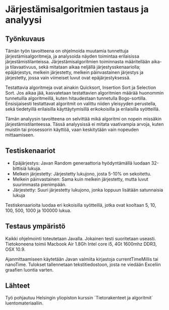# Järjestämisalgoritmien tastaus ja analyysi

## Työnkuvaus

Tämän työn tavoitteena on ohjelmoida muutamia tunnettuja järjestämisalgoritmeja, ja analysoida näyden toimintaa erilaisissa järjestämistilanteissa. Järjestämisalgoritmien toiminnasta määritellään aika- ja tilavaativuus, sekä mitataan aikaa neljällä järjestysskenaariolla; epäjärjestys, melkein järjestetty, melkein päinvastainen järjestys ja järjestetty, jossa vain viimeiset luvut ovat epäjärjestyksessä. 

Testattavia algoritmeja ovat ainakin Quicksort, Insertion Sort ja Selection Sort. Jos aikaa jää, kasvatetaan testattavien algoritmien määrää huonommin tunnetuilla algoritmeillä, kuten hitaudestaan tunnetulla Bogo-sortilla. Ensisijaisesti testattavat algoritmit on valittu niiden yleisyyden perustella, sekä tiedetyillä erilaisilla käyttäytymisillä erikokoisilla ja erilaisilla syötteillä. 

Tämän analyysin tavoitteena on selvittää mikä algoritmi on nopein missäkin järjestämistilanteessa. Tässä analyysissä ei mitata vaativampia arvoja, kuten muistin tai prosessorin käyttöä, vaan keskitytään vain nopeuden mittaamiseen. 

## Testiskenaariot

- Epäjärjestys: Javan Random generaattoria hyödyntämällä luodaan 32-bittisiä lukuja. 
- Melkein järjestetty: Järjestetty lukujono, josta 5-10% on sekoitettu.
- Melkein päinvastainen: Sama kuin melkein järjestetty, mutta luvut suurimmasta pienimpään. 
- Järjestetty: Suuri järjestetty lukujono, jonka loppuun lisätään satunnaisia lukuja 

Testiskenaarioita luodaa eri kokoisilla syötteillä, jotka ovat kooltaan 5, 10, 100, 500, 1000 ja 100000 lukua.  

## Testaus ympäristö

Kaikki ohjelmointi toteutetaan Javalla. Jokainen testi suoritetaan useasti. Tietokoneena toimii Macbook Air 1.8Gh Intel core i5, 4Gt 1600mhz DDR3, OSX 10.9.

Ajanmittaamiseen käytetään Javan valmiita kirjastoja currentTimeMillis tai nanoTime.
Tulokset tallennetaan tekstitiedostoon, josta ne viedään Exceliin graafien luontia varten. 

## Lähteet
Työ pohjautuu Helsingin yliopiston kurssin ´Tietorakenteet ja algoritmit´ luentomateriaaliin. 

